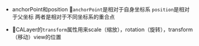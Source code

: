 * anchorPoint和position
`anchorPoint`是相对于自身坐标系
`position`是相对于父坐标
两者是相对于不同坐标系的重合点

* CALayer的`transform`属性用来scale（缩放），rotation（旋转），transform（移动）view的位置